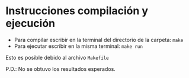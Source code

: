 # Instrucciones compilación y ejecución

* Para compilar escribir en la terminal del directorio de la carpeta: `make`
* Para ejecutar escribir en la misma terminal: `make run`

Esto es posible debido al archivo `Makefile`

P.D.: No se obtuvo los resultados esperados.